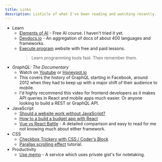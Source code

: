 ```yaml
---
title: Links
description: Listicle of what I've been reading and watching recently.
---
```


- Learn
    - [Elements of AI](https://www.elementsofai.com/) - Free AI course. I haven't tried it yet.
    - [Devdocs.io](https://devdocs.io/) - An aggregation of docs of about 400 languages and frameworks.
    - [Execute program](https://www.executeprogram.com/) website with free and paid lessons.
        > Learn programming tools fast. Then remember them.
- _GraphQL: The Documentary_
    - Watch on [Youtube](https://www.youtube.com/watch?v=783ccP__No8) or [Honeypot.io](https://videos.honeypot.io/graphql-documentary-2019/)
    - This covers the history of GraphQL starting in Facebook, around 2012 when they had to keep up with a major shift of their audience to mobile. 
    - I'd highly recommend this video for frontend developers as it makes API queries in React and mobile apps much easier. Or anyone looking to build a REST or GraphQL API.
- JavaScript
    - [Should a website work without JavaScript?](https://css-tricks.com/should-a-website-work-without-javascript/)
    - [How to a build a budget app with React](https://medium.com/@dremiralles/build-a-budget-app-with-react-part-1-of-2-b3337f6222f0)
    - [Vue vs React Battle](https://deliciousbrains.com/vue-vs-react-battle-javascript/) - A detailed comparison and easy to read for me not knowing much about either framework.
- CSS
    - [Checkbox Trickery with CSS / Coder's Block](https://codersblock.com/blog/checkbox-trickery-with-css/)
    - [Parallax scrolling effect](https://www.w3schools.com/howto/howto_css_parallax.asp) tutorial.
- Productivity
    - [Use memo](https://usememo.com/) - A service which uses private gist's for notetaking.
